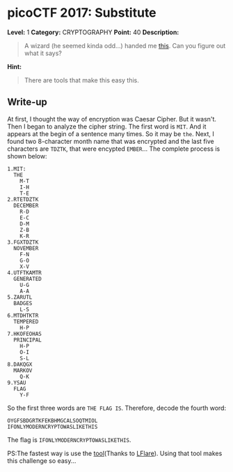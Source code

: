 # picoCTF 2017: Substitute

**Level:** 1 **Category:** CRYPTOGRAPHY **Point:** 40 **Description:**

>A wizard (he seemed kinda odd...) handed me [this](https://github.com/nxe4ctf/ctfwriteup/blob/master/picoCTF_2017/Level_1/CRYPTOGRAPHY/Substitute/cipher.txt). Can you figure out what it says?

**Hint:**

>There are tools that make this easy this.

## Write-up

At first, I thought the way of encryption was Caesar Cipher. But it wasn't.
Then I began to analyze the cipher string. The first word is `MIT`. And it appears at the begin of a sentence many times. So it may be `the`. Next, I found two 8-character month name that was encrypted and the last five characters are `TDZTK`, that were encypted `EMBER`... The complete process is shown below:

``` 
1.MIT:
  THE
    M-T
    I-H
    T-E
2.RTETDZTK
  DECEMBER
    R-D
    E-C
    D-M
    Z-B
    K-R
3.FGXTDZTK
  NOVEMBER
    F-N
    G-O
    X-V
4.UTFTKAMTR
  GENERATED
    U-G
    A-A
5.ZARUTL
  BADGES
    L-S
6.MTDHTKTR
  TEMPERED
    H-P
7.HKOFEOHAS
  PRINCIPAL
    H-P
    O-I
    S-L
8.DAKQGX
  MARKOV
    Q-K
9.YSAU
  FLAG
    Y-F
```

So the first three words are `THE FLAG IS`. Therefore, decode the fourth word:

```
OYGFSBDGRTKFEKBHMGCALSOQTMIOL
IFONLYMODERNCRYPTOWASLIKETHIS
```

The flag is `IFONLYMODERNCRYPTOWASLIKETHIS`.

PS:The fastest way is use the [tool](http://quipqiup.com/)(Thanks to [LFlare](https://github.com/LFlare)). Using that tool makes this challenge so easy...